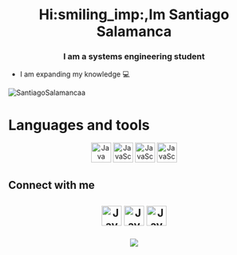 <h1 align="center">Hi:smiling_imp:,Im Santiago Salamanca</h1>
<h3 align="center">I am a systems engineering student </h3>

* I am expanding my knowledge :computer:

<div>
<img align="center" source media="(prefers-color-scheme:dark)" src="https://github-readme-stats.vercel.app/api?username=SantiagoSalamancaa&show_icons=true&theme=radical" style="width: 40%, float: left" alt="SantiagoSalamancaa"/>
<div>
<h1>Languages and tools</h1>
<p align="center">
<a href="https://www.java.com/es/" rel="noreferrer"><img src="https://skillicons.dev/icons?i=java" alt="Java" with=
"40" height="40"/></a>
<a href="https://www.javascript.com/" rel="noreferrer"><img src="https://skillicons.dev/icons?i=js" alt="JavaScript" with=
"40" height="40"/></a>
<a href="https://www.w3.org/Style/CSS/Overview.en.html" rel="noreferrer"><img src="https://skillicons.dev/icons?i=css" alt="JavaScript" with=
"40" height="40"/></a>
<a href="https://www.javascript.com/" rel="noreferrer"><img src="https://skillicons.dev/icons?i=html" alt="JavaScript" with=
"40" height="40"/></a>
</p>
</div>

<div>
<h2 aling="left">Connect with me<h2/>
<p align ="center"> 
<a href="https://www.instagram.com/xsantiago.s/" rel="noreferrer"><img src="https://skillicons.dev/icons?i=instagram" alt="JavaScript" with=
"40" height="40"/></a>
<a href="https://x.com/xsantiagos/" rel="noreferrer"><img src="https://skillicons.dev/icons?i=twitter" alt="JavaScript" with=
"40" height="40"/></a>
<a href="https://www.discord.com/" rel="noreferrer"><img src="https://skillicons.dev/icons?i=discord" alt="JavaScript" with=
"40" height="40"/></a>
<p align="center"><img src="https://komarev.com/ghpvc/?username=SantiagoSalamancaa&color=blue"/></p>
</p>

</div>
